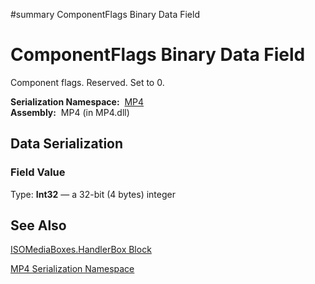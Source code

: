 ﻿#summary ComponentFlags Binary Data Field

# ComponentFlags Binary Data Field #


Component flags. Reserved. Set to 0.

**Serialization Namespace:**  [MP4](Bin_N_MP4.md)<br><b>Assembly:</b>  MP4 (in MP4.dll)<br>
<h2>Data Serialization</h2>

<h3>Field Value</h3>
Type: <b>Int32</b> — a 32-bit (4 bytes) integer <br>
<h2>See Also</h2>

<a href='Bin_T_MP4_ISOMediaBoxes_HandlerBox.md'>ISOMediaBoxes.HandlerBox Block</a>

<a href='Bin_N_MP4.md'>MP4 Serialization Namespace</a>